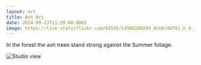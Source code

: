 ```yaml
---
layout: art
title: Ash Arc
date: 2024-09-13T11:29:00.000Z
image: https://live.staticflickr.com/65535/53988208294_9cb67dd761_h_d.jpg
---
```

In the forest the ash trees stand strong against the Summer foliage.

![Studio view](https://live.staticflickr.com/65535/53936050423_ae766d0905_h_d.jpg "Studio view")
